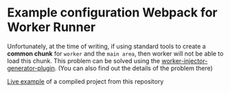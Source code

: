 # Example configuration Webpack for Worker Runner

Unfortunately, at the time of writing,
if using standard tools to create a **common chunk** for `worker` and the `main area`,
then worker will not be able to load this chunk.
This problem can be solved using the [worker-injector-generator-plugin](https://github.com/onzag/worker-injector-generator-plugin).
(You can also find out the details of the problem there)

[Live example](https://plohoj.github.io/worker-runner-webpack-example/) of a compiled project from this repository
